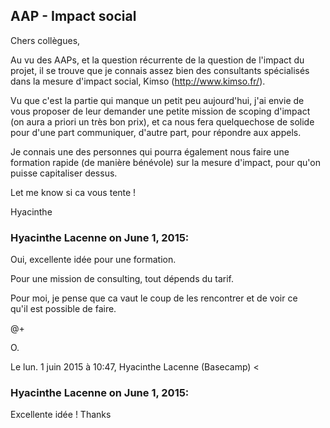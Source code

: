 ## AAP - Impact social



Chers collègues,  
  
Au vu des AAPs, et la question récurrente de la question de l'impact du
projet, il se trouve que je connais assez bien des consultants spécialisés
dans la mesure d'impact social, Kimso (<http://www.kimso.fr/>).  
  
Vu que c'est la partie qui manque un petit peu aujourd'hui, j'ai envie de vous
proposer de leur demander une petite mission de scoping d'impact (on aura a
priori un très bon prix), et ca nous fera quelquechose de solide pour d'une
part communiquer, d'autre part, pour répondre aux appels.  
  
Je connais une des personnes qui pourra également nous faire une formation
rapide (de manière bénévole) sur la mesure d'impact, pour qu'on puisse
capitaliser dessus.  
  
Let me know si ca vous tente !  
  
Hyacinthe



### **Hyacinthe Lacenne** on June 1, 2015:



Oui, excellente idée pour une formation.  
  
Pour une mission de consulting, tout dépends du tarif.  
  
Pour moi, je pense que ca vaut le coup de les rencontrer et de voir ce  
qu'il est possible de faire.  
  
@+  
  
O.  
  
Le lun. 1 juin 2015 à 10:47, Hyacinthe Lacenne (Basecamp) &lt;



### **Hyacinthe Lacenne** on June 1, 2015:



Excellente idée ! Thanks



